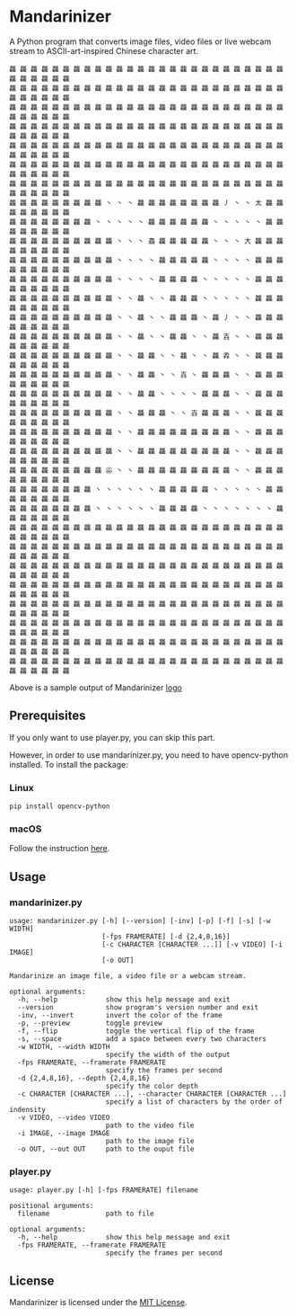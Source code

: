 # Mandarinizer

A Python program that converts image files, video files or live webcam stream to ASCII-art-inspired Chinese character art.

```
龘 龘 龘 龘 龘 龘 龘 龘 龘 龘 龘 龘 龘 龘 龘 龘 龘 龘 龘 龘 龘 龘 龘 龘 龘 龘 龘 龘 龘 龘 龘 龘 
龘 龘 龘 龘 龘 龘 龘 龘 龘 龘 龘 龘 龘 龘 龘 龘 龘 龘 龘 龘 龘 龘 龘 龘 龘 龘 龘 龘 龘 龘 龘 龘 
龘 龘 龘 龘 龘 龘 龘 龘 龘 龘 龘 龘 龘 龘 龘 龘 龘 龘 龘 龘 龘 龘 龘 龘 龘 龘 龘 龘 龘 龘 龘 龘 
龘 龘 龘 龘 龘 龘 龘 龘 龘 龘 龘 龘 龘 龘 龘 龘 龘 龘 龘 龘 龘 龘 龘 龘 龘 龘 龘 龘 龘 龘 龘 龘 
龘 龘 龘 龘 龘 龘 龘 龘 龘 龘 龘 龘 龘 龘 龘 龘 龘 龘 龘 龘 龘 龘 龘 龘 龘 龘 龘 龘 龘 龘 龘 龘 
龘 龘 龘 龘 龘 龘 龘 龘 龘 龘 龘 龘 龘 龘 龘 龘 龘 龘 龘 龘 龘 龘 龘 龘 龘 龘 龘 龘 龘 龘 龘 龘 
龘 龘 龘 龘 龘 龘 龘 龘 龘 龘 龘 龘 龘 龘 龘 龘 龘 龘 龘 龘 龘 龘 龘 龘 龘 龘 龘 龘 龘 龘 龘 龘 
龘 龘 龘 龘 龘 龘 龘 龘 龘 丶 丶 丶 龘 龘 龘 龘 龘 龘 龘 龘 丿 丶 丶 太 龘 龘 龘 龘 龘 龘 龘 龘 
龘 龘 龘 龘 龘 龘 龘 龘 丶 丶 丶 丶 丶 龘 龘 龘 龘 龘 龘 丶 丶 丶 丶 丶 龘 龘 龘 龘 龘 龘 龘 龘 
龘 龘 龘 龘 龘 龘 龘 龘 龘 龘 丶 丶 丶 蟲 龘 龘 龘 龘 龘 丶 丶 丶 大 龘 龘 龘 龘 龘 龘 龘 龘 龘 
龘 龘 龘 龘 龘 龘 龘 龘 龘 龘 丶 丶 丶 丶 龘 龘 龘 龘 龘 丶 丶 丶 丶 龘 龘 龘 龘 龘 龘 龘 龘 龘 
龘 龘 龘 龘 龘 龘 龘 龘 龘 龘 丶 丶 丶 丶 龘 龘 龘 龘 丶 丶 丶 丶 丶 龘 龘 龘 龘 龘 龘 龘 龘 龘 
龘 龘 龘 龘 龘 龘 龘 龘 龘 龘 丶 丶 龘 丶 丶 龘 龘 龘 丶 丶 丶 丶 丶 龘 龘 龘 龘 龘 龘 龘 龘 龘 
龘 龘 龘 龘 龘 龘 龘 龘 龘 龘 丶 丶 龘 丶 丶 龘 龘 龘 丶 龘 丿 丶 丶 龘 龘 龘 龘 龘 龘 龘 龘 龘 
龘 龘 龘 龘 龘 龘 龘 龘 龘 龘 丶 丶 龘 丶 丶 龘 龘 丶 丶 龘 壵 丶 丶 龘 龘 龘 龘 龘 龘 龘 龘 龘 
龘 龘 龘 龘 龘 龘 龘 龘 龘 龘 丶 丶 龘 龘 丶 丶 龘 丶 丶 龘 掱 丶 丶 龘 龘 龘 龘 龘 龘 龘 龘 龘 
龘 龘 龘 龘 龘 龘 龘 龘 龘 龘 丶 丶 龘 龘 丶 丶 壵 丶 龘 龘 龘 丶 丶 龘 龘 龘 龘 龘 龘 龘 龘 龘 
龘 龘 龘 龘 龘 龘 龘 龘 龘 龘 丶 丶 龘 龘 丶 丶 丶 丶 龘 龘 龘 丶 丶 龘 龘 龘 龘 龘 龘 龘 龘 龘 
龘 龘 龘 龘 龘 龘 龘 龘 龘 龘 丶 丶 龘 龘 龘 丶 丶 壵 龘 龘 龘 丶 丶 龘 龘 龘 龘 龘 龘 龘 龘 龘 
龘 龘 龘 龘 龘 龘 龘 龘 龘 龘 丶 丶 龘 龘 龘 龘 龘 龘 龘 龘 龘 丶 丶 龘 龘 龘 龘 龘 龘 龘 龘 龘 
龘 龘 龘 龘 龘 龘 龘 龘 龘 龘 丶 丶 龘 龘 龘 龘 龘 龘 龘 龘 龘 丶 丶 龘 龘 龘 龘 龘 龘 龘 龘 龘 
龘 龘 龘 龘 龘 龘 龘 龘 龘 尛 丶 丶 龘 龘 龘 龘 龘 龘 龘 龘 龘 丶 丶 龘 龘 龘 龘 龘 龘 龘 龘 龘 
龘 龘 龘 龘 龘 龘 龘 龘 丶 丶 丶 丶 丶 丶 龘 龘 龘 龘 龘 丶 丶 丶 丶 丶 龘 龘 龘 龘 龘 龘 龘 龘 
龘 龘 龘 龘 龘 龘 龘 龘 丶 丶 丶 丶 丶 丶 龘 龘 龘 龘 丶 丶 丶 丶 丶 丶 丶 龘 龘 龘 龘 龘 龘 龘 
龘 龘 龘 龘 龘 龘 龘 龘 龘 龘 龘 龘 龘 龘 龘 龘 龘 龘 龘 龘 龘 龘 龘 龘 龘 龘 龘 龘 龘 龘 龘 龘 
龘 龘 龘 龘 龘 龘 龘 龘 龘 龘 龘 龘 龘 龘 龘 龘 龘 龘 龘 龘 龘 龘 龘 龘 龘 龘 龘 龘 龘 龘 龘 龘 
龘 龘 龘 龘 龘 龘 龘 龘 龘 龘 龘 龘 龘 龘 龘 龘 龘 龘 龘 龘 龘 龘 龘 龘 龘 龘 龘 龘 龘 龘 龘 龘 
龘 龘 龘 龘 龘 龘 龘 龘 龘 龘 龘 龘 龘 龘 龘 龘 龘 龘 龘 龘 龘 龘 龘 龘 龘 龘 龘 龘 龘 龘 龘 龘 
龘 龘 龘 龘 龘 龘 龘 龘 龘 龘 龘 龘 龘 龘 龘 龘 龘 龘 龘 龘 龘 龘 龘 龘 龘 龘 龘 龘 龘 龘 龘 龘 
龘 龘 龘 龘 龘 龘 龘 龘 龘 龘 龘 龘 龘 龘 龘 龘 龘 龘 龘 龘 龘 龘 龘 龘 龘 龘 龘 龘 龘 龘 龘 龘 
龘 龘 龘 龘 龘 龘 龘 龘 龘 龘 龘 龘 龘 龘 龘 龘 龘 龘 龘 龘 龘 龘 龘 龘 龘 龘 龘 龘 龘 龘 龘 龘 
龘 龘 龘 龘 龘 龘 龘 龘 龘 龘 龘 龘 龘 龘 龘 龘 龘 龘 龘 龘 龘 龘 龘 龘 龘 龘 龘 龘 龘 龘 龘 龘 
```

Above is a sample output of Mandarinizer [logo](./logo.png)

## Prerequisites

If you only want to use player.py, you can skip this part.

However, in order to use mandarinizer.py, you need to have opencv-python installed. To install the package:

### Linux

```
pip install opencv-python
```

### macOS

Follow the instruction [here](http://www.mobileway.net/2015/02/14/install-opencv-for-python-on-mac-os-x/).

## Usage

### mandarinizer.py

```
usage: mandarinizer.py [-h] [--version] [-inv] [-p] [-f] [-s] [-w WIDTH]
                       [-fps FRAMERATE] [-d {2,4,8,16}]
                       [-c CHARACTER [CHARACTER ...]] [-v VIDEO] [-i IMAGE]
                       [-o OUT]

Mandarinize an image file, a video file or a webcam stream.

optional arguments:
  -h, --help            show this help message and exit
  --version             show program's version number and exit
  -inv, --invert        invert the color of the frame
  -p, --preview         toggle preview
  -f, --flip            toggle the vertical flip of the frame
  -s, --space           add a space between every two characters
  -w WIDTH, --width WIDTH
                        specify the width of the output
  -fps FRAMERATE, --framerate FRAMERATE
                        specify the frames per second
  -d {2,4,8,16}, --depth {2,4,8,16}
                        specify the color depth
  -c CHARACTER [CHARACTER ...], --character CHARACTER [CHARACTER ...]
                        specify a list of characters by the order of indensity
  -v VIDEO, --video VIDEO
                        path to the video file
  -i IMAGE, --image IMAGE
                        path to the image file
  -o OUT, --out OUT     path to the ouput file
```

### player.py

```
usage: player.py [-h] [-fps FRAMERATE] filename

positional arguments:
  filename              path to file

optional arguments:
  -h, --help            show this help message and exit
  -fps FRAMERATE, --framerate FRAMERATE
                        specify the frames per second
```

## License

Mandarinizer is licensed under the [MIT License](./LICENSE).
